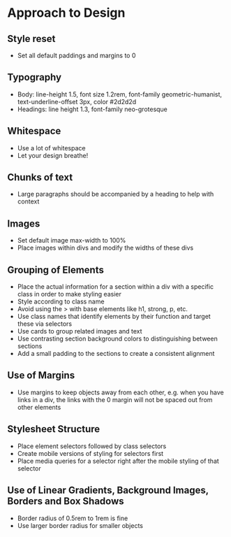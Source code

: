# Approach to Design

## Style reset
- Set all default paddings and margins to 0

## Typography
- Body: line-height 1.5, font size 1.2rem, font-family geometric-humanist, text-underline-offset 3px, color #2d2d2d
- Headings: line height 1.3, font-family neo-grotesque

## Whitespace
- Use a lot of whitespace
- Let your design breathe!

## Chunks of text
- Large paragraphs should be accompanied by a heading to help with context

## Images
- Set default image max-width to 100%
- Place images within divs and modify the widths of these divs

## Grouping of Elements
- Place the actual information for a section within a div with a specific class in order to make styling easier
- Style according to class name
- Avoid using the > with base elements like h1, strong, p, etc.
- Use class names that identify elements by their function and target these via selectors
- Use cards to group related images and text
- Use contrasting section background colors to distinguishing between sections
- Add a small padding to the sections to create a consistent alignment

## Use of Margins
- Use margins to keep objects away from each other, e.g. when you have links in a div, the links with the 0 margin will not be spaced out from other elements

## Stylesheet Structure
- Place element selectors followed by class selectors
- Create mobile versions of styling for selectors first
- Place media queries for a selector right after the mobile styling of that selector

## Use of Linear Gradients, Background Images, Borders and Box Shadows
- Border radius of 0.5rem to 1rem is fine
- Use larger border radius for smaller objects